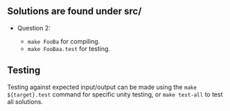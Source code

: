## Solutions are found under src/

* Question 2:
  
  * `make FooBa` for compiling.
  * `make FooBaa.test` for testing.

## Testing
Testing against expected input/output can be made using the `make ${target}.test` command for specific unity testing, or `make test-all` to test all solutions.
